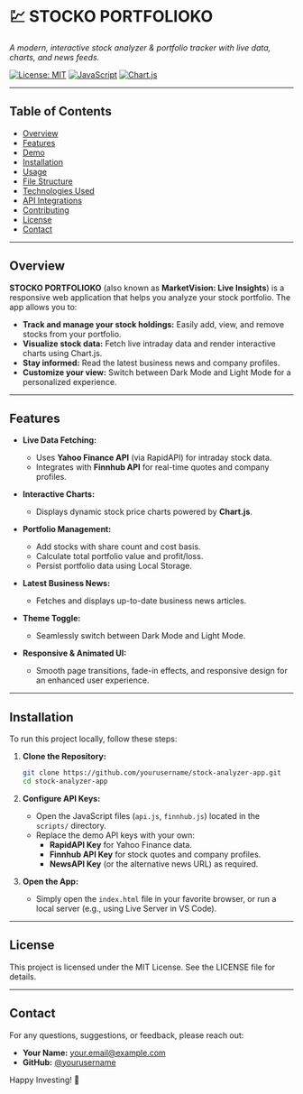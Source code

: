 # 💹 STOCKO PORTFOLIOKO

_A modern, interactive stock analyzer & portfolio tracker with live data, charts, and news feeds._

[![License: MIT](https://img.shields.io/badge/License-MIT-green.svg)](https://opensource.org/licenses/MIT)
[![JavaScript](https://img.shields.io/badge/JavaScript-ES6-yellow.svg)](https://www.ecma-international.org/ecma-262/6.0/)
[![Chart.js](https://img.shields.io/badge/Chart.js-v3.x-blue.svg)](https://www.chartjs.org/)

---

## Table of Contents

- [Overview](#overview)
- [Features](#features)
- [Demo](#demo)
- [Installation](#installation)
- [Usage](#usage)
- [File Structure](#file-structure)
- [Technologies Used](#technologies-used)
- [API Integrations](#api-integrations)
- [Contributing](#contributing)
- [License](#license)
- [Contact](#contact)

---

## Overview

**STOCKO PORTFOLIOKO** (also known as **MarketVision: Live Insights**) is a responsive web application that helps you analyze your stock portfolio. The app allows you to:

- **Track and manage your stock holdings:** Easily add, view, and remove stocks from your portfolio.
- **Visualize stock data:** Fetch live intraday data and render interactive charts using Chart.js.
- **Stay informed:** Read the latest business news and company profiles.
- **Customize your view:** Switch between Dark Mode and Light Mode for a personalized experience.

---

## Features

- **Live Data Fetching:**  
  - Uses **Yahoo Finance API** (via RapidAPI) for intraday stock data.
  - Integrates with **Finnhub API** for real-time quotes and company profiles.

- **Interactive Charts:**  
  - Displays dynamic stock price charts powered by **Chart.js**.

- **Portfolio Management:**  
  - Add stocks with share count and cost basis.
  - Calculate total portfolio value and profit/loss.
  - Persist portfolio data using Local Storage.

- **Latest Business News:**  
  - Fetches and displays up-to-date business news articles.

- **Theme Toggle:**  
  - Seamlessly switch between Dark Mode and Light Mode.

- **Responsive & Animated UI:**  
  - Smooth page transitions, fade-in effects, and responsive design for an enhanced user experience.

---

## Installation

To run this project locally, follow these steps:

1. **Clone the Repository:**

   ```bash
   git clone https://github.com/yourusername/stock-analyzer-app.git
   cd stock-analyzer-app
   ```

2. **Configure API Keys:**
   - Open the JavaScript files (`api.js`, `finnhub.js`) located in the `scripts/` directory.
   - Replace the demo API keys with your own:
     - **RapidAPI Key** for Yahoo Finance data.
     - **Finnhub API Key** for stock quotes and company profiles.
     - **NewsAPI Key** (or the alternative news URL) as required.

3. **Open the App:**
   - Simply open the `index.html` file in your favorite browser, or run a local server (e.g., using Live Server in VS Code).

---

## License

This project is licensed under the MIT License. See the LICENSE file for details.

---

## Contact

For any questions, suggestions, or feedback, please reach out:

- **Your Name:** your.email@example.com  
- **GitHub:** [@yourusername](https://github.com/yourusername)

Happy Investing! 🚀

